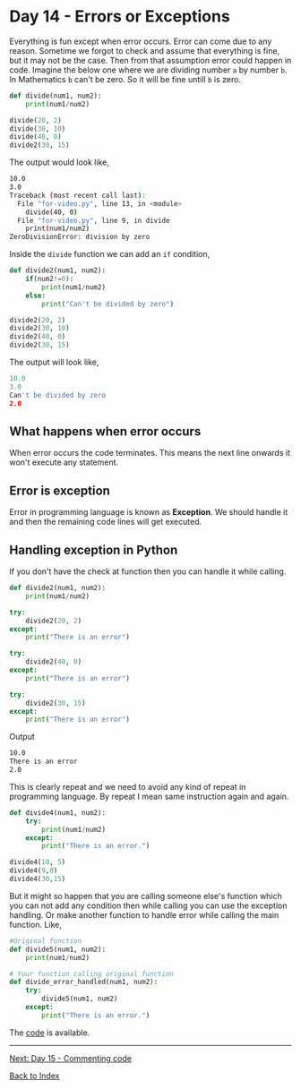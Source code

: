 # Day 14 - Errors or Exceptions

Everything is fun except when error occurs. Error can come due to any reason. Sometime we forgot to check and assume that everything is fine, but it may not be the case. Then from that assumption error could happen in code. Imagine the below one where we are dividing number `a` by number `b`. In Mathematics `b` can't be zero. So it will be fine untill `b` is zero.

```python
def divide(num1, num2):
    print(num1/num2)

divide(20, 2)
divide(30, 10)
divide(40, 0)
divide2(30, 15)
```

The output would look like,

```bash
10.0
3.0
Traceback (most recent call last):
  File "for-video.py", line 13, in <module>
    divide(40, 0)
  File "for-video.py", line 9, in divide
    print(num1/num2)
ZeroDivisionError: division by zero
```

Inside the `divide` function we can add an `if` condition,

```python
def divide2(num1, num2):
    if(num2!=0):
        print(num1/num2)
    else:
        print("Can't be divided by zero")

divide2(20, 2)
divide2(30, 10)
divide2(40, 0)
divide2(30, 15)
```

The output will look like,

```python
10.0
3.0
Can't be divided by zero
2.0
```

## What happens when error occurs

When error occurs the code terminates. This means the next line onwards it won't execute any statement.

## Error is exception

Error in programming language is known as **Exception**. We should handle it and then the remaining code lines will get executed.

## Handling exception in Python

If you don't have the check at function then you can handle it while calling.

```python
def divide2(num1, num2):
    print(num1/num2)

try:
    divide2(20, 2)
except:
    print("There is an error")

try:
    divide2(40, 0)
except:
    print("There is an error")

try:
    divide2(30, 15)
except:
    print("There is an error")
```

Output

```bash
10.0
There is an error
2.0
```

This is clearly repeat and we need to avoid any kind of repeat in programming language. By repeat I mean same instruction again and again.

```python
def divide4(num1, num2):
    try:
        print(num1/num2)
    except:
        print("There is an error.")

divide4(10, 5)
divide4(9,0)
divide4(30,15)
```

But it might so happen that you are calling someone else's function which you can not add any condition then while calling you can use the exception handling. Or make another function to handle error while calling the main function. Like,

```python
#Original function
def divide5(num1, num2):
    print(num1/num2)

# Your function calling original function
def divide_error_handled(num1, num2):
    try:
        divide5(num1, num2)
    except:
        print("There is an error.")

```

The [code](SampleCode/14exception.py) is available.

<!--
## Watch the video

[Video link](https://www.youtube.com/watch?v=)

## Day 14 - Excercise
-->

---
[Next: Day 15 - Commenting code](15-day15.md)

[Back to Index](index.md)
